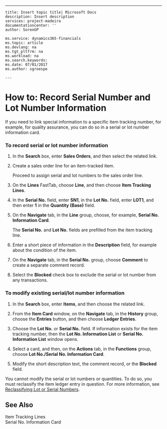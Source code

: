 ---
    title: Insert topic title| Microsoft Docs
    description: Insert description
    services: project-madeira
    documentationcenter: ''
    author: SorenGP

    ms.service: dynamics365-financials
    ms.topic: article
    ms.devlang: na
    ms.tgt_pltfrm: na
    ms.workload: na
    ms.search.keywords:
    ms.date: 07/01/2017
    ms.author: sgroespe

    ---
# How to: Record Serial Number and Lot Number Information
If you need to link special information to a specific item tracking number, for example, for quality assurance, you can do so in a serial or lot number information card.  
  
### To record serial or lot number information  
  
1.  In the **Search** box, enter **Sales Orders**, and then select the related link.  
  
2.  Create a sales order line for an item-tracked item.  
  
     Proceed to assign serial and lot numbers to the sales order line.  
  
3.  On the **Lines** FastTab, choose **Line**, and then choose **Item Tracking Lines**.  
  
4.  In the **Serial No.** field, enter **SN1**, in the **Lot No.** field, enter **LOT1**, and then enter **1** in the **Quantity \(Base\)** field.  
  
5.  On the **Navigate** tab, in the **Line** group, choose, for example, **Serial No. Information Card**.  
  
     The **Serial No.** and **Lot No.** fields are prefilled from the item tracking line.  
  
6.  Enter a short piece of information in the **Description** field, for example about the condition of the item.  
  
7.  On the **Navigate** tab, in the **Serial No.** group, choose **Comment** to create a separate comment record.  
  
8.  Select the **Blocked** check box to exclude the serial or lot number from any transactions.  
  
### To modify existing serial\/lot number information  
  
1.  In the **Search** box, enter **Items**, and then choose the related link.  
  
2.  From the **Item Card** window, on the **Navigate** tab, in the **History** group, choose the **Entries** button, and then choose **Ledger Entries**.  
  
3.  Choose the **Lot No.** or **Serial No.** field. If information exists for the item tracking number, then the **Lot No. Information List** or **Serial No. Information List** window opens.  
  
4.  Select a card, and then, on the **Actions** tab, in the **Functions** group, choose **Lot No.\/Serial No. Information Card**.  
  
5.  Modify the short description text, the comment record, or the **Blocked** field.  
  
 You cannot modify the serial or lot numbers or quantities. To do so, you must reclassify the item ledger entry in question. For more information, see [Reclassifying Lot or Serial Numbers](../FullExperience/how-to-reclassify-lot-numbers-and-serial-numbers.md).  
  
## See Also  
 Item Tracking Lines   
 Serial No. Information Card